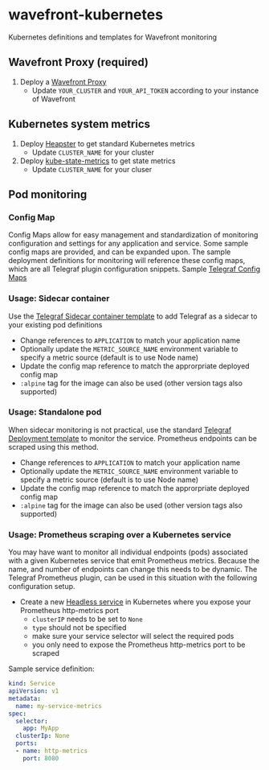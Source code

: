 # wavefront-kubernetes
Kubernetes definitions and templates for Wavefront monitoring

## Wavefront Proxy (required)
1. Deploy a [Wavefront Proxy](wavefront-proxy/)
	- Update `YOUR_CLUSTER` and `YOUR_API_TOKEN` according to your instance of Wavefront

## Kubernetes system metrics
1. Deploy [Heapster](heapster/) to get standard Kubernetes metrics
	- Update `CLUSTER_NAME` for your cluster
1. Deploy [kube-state-metrics](kube-state-metrics/) to get state metrics
	- Update `CLUSTER_NAME` for your cluser

## Pod monitoring

### Config Map
Config Maps allow for easy management and standardization of monitoring configuration and settings for any application and service.
Some sample config maps are provided, and can be expanded upon. The sample deployment definitions for monitoring will reference these
config maps, which are all Telegraf plugin configuration snippets.
Sample [Telegraf Config Maps](telegraf-config-maps/)

### Usage: Sidecar container
Use the [Telegraf Sidecar container template](telegraf-sidecar/) to add Telegraf as a sidecar to your existing pod definitions
- Change references to `APPLICATION` to match your application name
- Optionally update the `METRIC_SOURCE_NAME` environment variable to specify a metric source (default is to use Node name)
- Update the config map reference to match the approrpriate deployed config map
- `:alpine` tag for the image can also be used (other version tags also supported)


### Usage: Standalone pod
When sidecar monitoring is not practical, use the standard [Telegraf Deployment template](telegraf/) to monitor the service. 
Prometheus endpoints can be scraped using this method.
- Change references to `APPLICATION` to match your application name
- Optionally update the `METRIC_SOURCE_NAME` environment variable to specify a metric source (default is to use Node name)
- Update the config map reference to match the approrpriate deployed config map
- `:alpine` tag for the image can also be used (other version tags also supported)


### Usage: Prometheus scraping over a Kubernetes service
You may have want to monitor all individual endpoints (pods) associated with a given Kubernetes service that emit Prometheus metrics.
Because the name, and number of endpoints can change this needs to be dynamic. The Telegraf Prometheus plugin, can be used in this situation
with the following configuration setup.
- Create a new [Headless service](https://kubernetes.io/docs/concepts/services-networking/service/#headless-services) in Kubernetes where you expose your Prometheus http-metrics port
	- `clusterIP` needs to be set to `None`
	- `type` should not be specified
	- make sure your service selector will select the required pods
	- you only need to expose the Prometheus http-metrics port to be scraped

Sample service definition:
```yaml
kind: Service
apiVersion: v1
metadata:
  name: my-service-metrics
spec:
  selector:
    app: MyApp
  clusterIp: None
  ports:
  - name: http-metrics
    port: 8080
```

